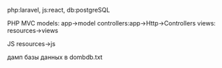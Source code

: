 php:laravel,
js:react,
db:postgreSQL

PHP
MVC 
models: app->model
controllers:app->Http->Controllers
views: resources->views

JS
resources->js


дамп базы данных в dombdb.txt
